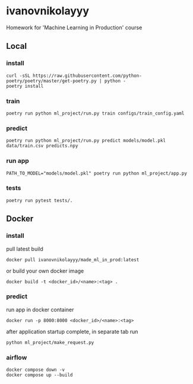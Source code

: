 # ivanovnikolayyy
Homework for 'Machine Learning in Production' course

## Local

### install

```
curl -sSL https://raw.githubusercontent.com/python-poetry/poetry/master/get-poetry.py | python -
poetry install
```

### train
```
poetry run python ml_project/run.py train configs/train_config.yaml
```

### predict

```
poetry run python ml_project/run.py predict models/model.pkl data/train.csv predicts.npy
```

### run app

```
PATH_TO_MODEL="models/model.pkl" poetry run python ml_project/app.py
```

### tests

```
poetry run pytest tests/.
```

## Docker

### install

pull latest build

```
docker pull ivanovnikolayyy/made_ml_in_prod:latest
```

or build your own docker image

```
docker build -t <docker_id>/<name>:<tag> .
```

### predict

run app in docker container

```
docker run -p 8000:8000 <docker_id>/<name>:<tag>
```

after application startup complete, in separate tab run

```
python ml_project/make_request.py
```

### airflow

```
docker compose down -v
docker compose up --build
```

